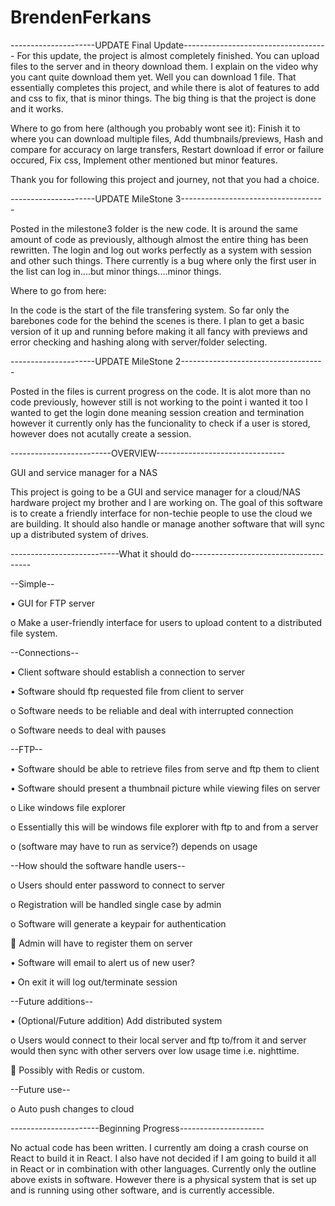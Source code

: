 # BrendenFerkans

---------------------UPDATE Final Update------------------------------------
For this update, the project is almost completely finished. You can upload files to the server and in theory download them. I explain on the video why you cant quite download them yet. Well you can download 1 file. That essentially completes this project, and while there is alot of features to add and css to fix, that is minor things. The big thing is that the project is done and it works.


Where to go from here (although you probably wont see it):
Finish it to where you can download multiple files,
Add thumbnails/previews,
Hash and compare for accuracy on large transfers,
Restart download if error or failure occured,
Fix css,
Implement other mentioned but minor features.

Thank you for following this project and journey, not that you had a choice.



---------------------UPDATE MileStone 3------------------------------------

Posted in the milestone3 folder is the new code.
It is around the same amount of code as previously, although almost the entire thing has been rewritten.
The login and log out works perfectly as a system with session and other such things.
There currently is a bug where only the first user in the list can log in....but minor things....minor things.


Where to go from here: 

In the code is the start of the file transfering system. So far only the barebones code for the behind the scenes is there. I plan to get a basic version of it up and running before making it all fancy with previews and error checking and hashing along with server/folder selecting.





---------------------UPDATE MileStone 2------------------------------------

Posted in the files is current progress on the code.
It is alot more than no code previously, however still is not working to the point i wanted it too
I wanted to get the login done meaning session creation and termination however it currently only has the funcionality to check if a user is stored, however does not acutally create a session.










-------------------------OVERVIEW--------------------------------

GUI and service manager for a NAS

This project is going to be a GUI and service manager for a cloud/NAS hardware project my brother and I are working on. The goal of this software is to create a friendly interface for non-techie people to use the cloud we are building. It should also handle or manage another software that will sync up a distributed system of drives.



---------------------------What it should do--------------------------------------

--Simple--


•	GUI for FTP server

o	Make a user-friendly interface for users to upload content to a distributed file system.


--Connections--

•	Client software should establish a connection to server

•	Software should ftp requested file from client to server

o	Software needs to be reliable and deal with interrupted connection

o	Software needs to deal with pauses



--FTP--

•	Software should be able to retrieve files from serve and ftp them to client

•	Software should present a thumbnail picture while viewing files on server

o	Like windows file explorer

o	Essentially this will be windows file explorer with ftp to and from a server

o	(software may have to run as service?) depends on usage



--How should the software handle users--

o	Users should enter password to connect to server

o	Registration will be handled single case by admin

o	Software will generate a keypair for authentication

	Admin will have to register them on server

•	Software will email to alert us of new user?

•	On exit it will log out/terminate session



--Future additions--

•	(Optional/Future addition) Add distributed system

o	Users would connect to their local server and ftp to/from it and server would then sync with other servers over low usage time i.e. nighttime.

	Possibly with Redis or custom.

--Future use--

o	Auto push changes to cloud




----------------------Beginning Progress---------------------

No actual code has been written. I currently am doing a crash course on React to build it in React. I also have not decided if I am going to build it all in React or in combination with other languages.
Currently only the outline above exists in software. However there is a physical system that is set up and is running using other software, and is currently accessible.
